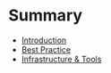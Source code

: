 # Summary

* [Introduction](README.md)
* [Best Practice](Best-Practice.md)
* [Infrastructure & Tools](infrastructure-and-tools.md)

